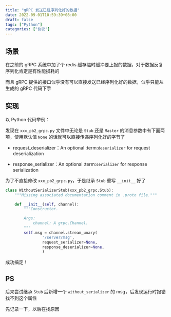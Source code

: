 ```yaml
---
title: "gRPC 发送已经序列化好的数据"
date: 2022-09-01T10:59:39+08:00
draft: false
tags: ["Python"]
categories: ["协议"]
---
```


## 场景

在之前的 gRPC 系统中加了个 redis 缓存临时缓冲要上报的数据，对于数据反复序列化肯定是有性能损耗的

而且 gRPC 提供的接口似乎没有可以直接发送已经序列化好的数据，似乎只能从生成的 gRPC 代码下手

## 实现

以 Python 代码举例：

发现在 `xxx_pb2_grpc.py` 文件中无论是 `Stub` 还是 `Master` 的消息参数中有下面两项，使用默认值 `None` 的话就可以直接传递序列化好的字节了

* request_deserializer：An optional :term:`deserializer` for request deserialization

* response_serializer：An optional :term:`serializer` for response serialization

为了不直接修改 `xxx_pb2_grpc.py`，于是继承 `Stub` 重写 `__init__` 好了

```python
class WithoutSerializerStub(xxx_pb2_grpc.Stub):
    """Missing associated documentation comment in .proto file."""

    def __init__(self, channel):
        """Constructor.

        Args:
            channel: A grpc.Channel.
        """
        self.msg = channel.stream_unary(
                '/server/msg',
                request_serializer=None,
                response_deserializer=None,
                )
```

成功搞定！

## PS

后来尝试继承 `Stub` 后新增一个 `without_serializer` 的 msg，后发现运行时报错找不到这个属性

先记录一下，以后在找原因